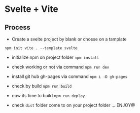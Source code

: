 # Svelte + Vite

## Process
* Create a svelte project by blank or chosse on a tamplate 
``` base 
npm init vite . --template svelte
```
*  initialize npm on project folder `npm install `

* check working or not via command `npm run dev`
* install git hub gh-pages via command `npm i -D gh-pages`
* check by build `npm run build`
* now its time to build `npm run deploy`

* check `dist` folder come to on your project folder ... ENJOY@